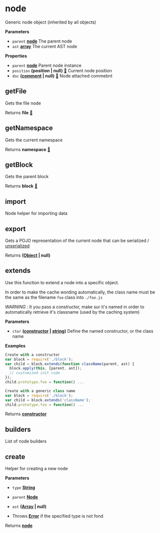 <!-- Generated by documentation.js. Update this documentation by updating the source code. -->

# node

Generic node object (inherited by all objects)

**Parameters**

-   `parent` **[node](#node)** The parent node
-   `ast` **[array](https://developer.mozilla.org/en-US/docs/Web/JavaScript/Reference/Global_Objects/Array)** The current AST node

**Properties**

-   `parent` **[node](#node)** Parent node instance
-   `position` **(position | null)** [:link:](POSITION.md) Current node position
-   `doc` **([comment](https://developer.mozilla.org/en-US/docs/Web/API/Comment/Comment) | null)** [:link:](COMMENT.md) Node attached commebnt

## getFile

Gets the file node

Returns **file** [:link:](FILE.md)

## getNamespace

Gets the current namespace

Returns **namespace** [:link:](NAMESPACE.md)

## getBlock

Gets the parent block

Returns **block** [:link:](BLOCK.md)

## import

Node helper for importing data

## export

Gets a POJO representation of the current node that can be serialized / [unserialized](#import)

Returns **([Object](https://developer.mozilla.org/en-US/docs/Web/JavaScript/Reference/Global_Objects/Object) | null)** 

## extends

Use this function to extend a node into a specific object.

In order to make the cache wording automatically, the class
name must be the same as the filename `foo` class into `./foo.js`

_WARNING_ : It you pass a constructor, make sur it's named in order to
automatically retrieve it's classname (used by the caching system)

**Parameters**

-   `ctor` **([constructor](https://developer.mozilla.org/en-US/docs/Web/JavaScript/Reference/Global_Objects/Object/constructor) \| [string](https://developer.mozilla.org/en-US/docs/Web/JavaScript/Reference/Global_Objects/String))** Define the named constructor, or the class name

**Examples**

```javascript
Create with a constructor
var block = require('./block');
var child = block.extends(function className(parent, ast) {
  block.apply(this, [parent, ast]);
  // customized init code
});
child.prototype.foo = function() ...
```

```javascript
Create with a generic class name
var block = require('./block');
var child = block.extends('className');
child.prototype.foo = function() ...
```

Returns **[constructor](https://developer.mozilla.org/en-US/docs/Web/JavaScript/Reference/Global_Objects/Object/constructor)** 

## builders

List of node builders

## create

Helper for creating a new node

**Parameters**

-   `type` **[String](https://developer.mozilla.org/en-US/docs/Web/JavaScript/Reference/Global_Objects/String)** 
-   `parent` **[Node](https://developer.mozilla.org/en-US/docs/Web/API/Node/nextSibling)** 
-   `ast` **([Array](https://developer.mozilla.org/en-US/docs/Web/JavaScript/Reference/Global_Objects/Array) | null)** 


-   Throws **[Error](https://developer.mozilla.org/en-US/docs/Web/JavaScript/Reference/Global_Objects/Error)** if the specified type is not fond

Returns **[node](#node)** 
